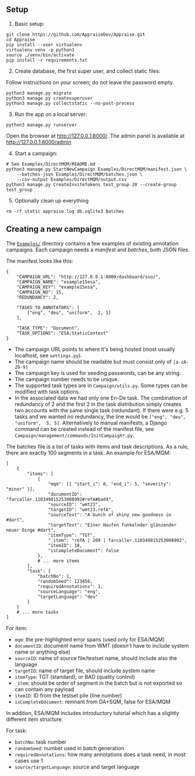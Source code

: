 ## Setup

1. Basic setup:

```
git clone https://github.com/AppraiseDev/Appraise.git
cd Appraise
pip install --user virtualenv
virtualenv venv -p python3
source ./venv/bin/activate
pip install -r requirements.txt
```

2. Create database, the first super user, and collect static files:

Follow instructions on your screen; do not leave the password empty.
```
python3 manage.py migrate
python3 manage.py createsuperuser
python3 manage.py collectstatic --no-post-process
```

3. Run the app on a local server:

```
python3 manage.py runserver
```

Open the browser at http://127.0.0.1:8000/.
The admin panel is available at http://127.0.0.1:8000/admin

4. Start a campaign:

```
# See Examples/DirectMQM/README.md
python3 manage.py StartNewCampaign Examples/DirectMQM/manifest.json \
    --batches-json Examples/DirectMQM/batches.json \
    --csv-output Examples/DirectMQM/output.csv
python3 manage.py CreateInviteTokens test_group 20 --create-group test_group
```

5. Optionally clean up everything

```
rm -rf static appraise.log db.sqlite3 Batches
```

## Creating a new campaign

The [`Examples/`](Examples/) directory contains a few examples of existing annotation campaigns.
Each campaign needs a _manifest_ and _batches_, both JSON files.

The manifest looks like this:
```
{
    "CAMPAIGN_URL": "http://127.0.0.1:8000/dashboard/sso/",
    "CAMPAIGN_NAME": "example15esa",
    "CAMPAIGN_KEY": "example15esa",
    "CAMPAIGN_NO": 15,
    "REDUNDANCY": 2,

    "TASKS_TO_ANNOTATORS": [
        ["eng", "deu", "uniform",  2, 1]
    ],

    "TASK_TYPE": "Document",
    "TASK_OPTIONS": "ESA;StaticContext"
}
```
- The campaign URL points to where it's being hosted (most usually localhost, see `settings.py`).
- The campaign name should be readable but must consist only of `[a-zA-Z0-9]`
- The campaign key is used for seeding passwords, can be any string.
- The campaign number needs to be unique.
- The supported task types are in `Campaign/utils.py`. Some types can be modified with task options.
- In the associated data we had only one En-De task. The combination of redundancy of 2 and the first 2 in the task distribution simply creates two accounts with the same single task (redundant). If there were e.g. 5 tasks and we wanted no redundancy, the line would be `["eng", "deu", "uniform",  5, 5]`. 
Alternatively to manual manifests, a Django command can be created instead of the manifest file, see `Campaign/management/commands/InitCampaigh*.py`.

The batches file is a list of tasks with items and task descriptions. As a rule, there are exactly 100 segments in a task. An example for ESA/MQM:
```
[
    {
        "items": [
            {
                "mqm": [{ "start_i": 0, "end_i": 5, "severity": "minor" }],
                "documentID": "farcaller.110349815253008992#refA#bad4",
                "sourceID": "wmt23",
                "targetID": "wmt23.refA",
                "sourceText": "A bunch of shiny new goodness in #dart",
                "targetText": "Einer Haufen funkelnder glänzender neuer Dinge #dart",
                "itemType": "TGT",
                "_item": "refA | 209 | farcaller.110349815253008992",
                "itemID": 10,
                "isCompleteDocument": false
            },
            # ... more items
        ],
        "task": {
            "batchNo": 1,
            "randomSeed": 123456,
            "requiredAnnotations": 1,
            "sourceLanguage": "eng",
            "targetLanguage": "deu"
        }
    }
    # ... more tasks
]
```

For item:
- `mqm`: the pre-highlighted error spans (used only for ESA/MQM)
- `documentID`: document name from WMT (doesn't have to include system name or anything else)
- `sourceID`: name of source file/testset name, should include also the language
- `targetID`: name of target file, should include system name
- `itemType`: TGT (standard), or BAD (quality control)
- `_item`: should be order of segment in the batch but is not exported so can contain any payload
- `itemID`: ID from the testset pile (line number)
- `isCompleteDocument`: remnant from DA+SQM, false for ESA/MQM 

In addition, ESA/MQM includes introductory tutorial which has a slightly different item structure.

For task:
- `batchNo`: task number
- `randomSeed`: number used in batch generation
- `requiredAnnotations`: how many annotations does a task need, in most cases use 1
- `source/targetLanguage`: source and target language